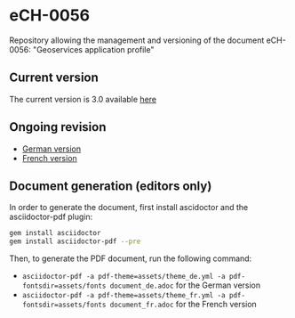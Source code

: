 # eCH-0056

Repository allowing the management and versioning of the document 
eCH-0056: "Geoservices application profile"

## Current version

The current version is 3.0 available [here](https://www.ech.ch/fr/ech/ech-0056/3.0)

## Ongoing revision

- [German version](https://github.com/MediaComem/eCH-0056/blob/main/document_de.pdf)
- [French version](https://github.com/MediaComem/eCH-0056/blob/main/document_fr.pdf)
## Document generation (editors only)

In order to generate the document, first install ascidoctor and the asciidoctor-pdf plugin:

```bash
gem install asciidoctor
gem install asciidoctor-pdf --pre
```

Then, to generate the PDF document, run the following command:

- `asciidoctor-pdf -a pdf-theme=assets/theme_de.yml -a pdf-fontsdir=assets/fonts document_de.adoc` for the German version
- `asciidoctor-pdf -a pdf-theme=assets/theme_fr.yml -a pdf-fontsdir=assets/fonts document_fr.adoc` for the French version
